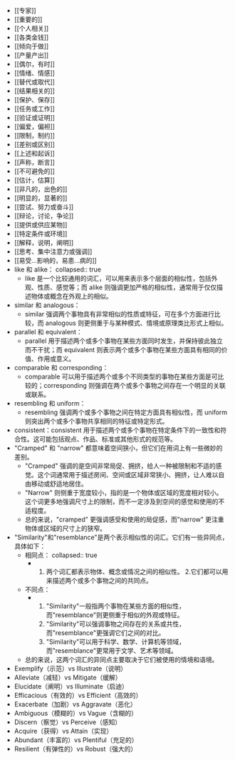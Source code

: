 - [[专家]]
- [[重要的]]
- [[个人相关]]
- [[各类金钱]]
- [[倾向于做]]
- [[产量产出]]
- [[偶尔，有时]]
- [[情绪、情感]]
- [[替代或取代]]
- [[结果相关的]]
- [[保护、保存]]
- [[任务或工作]]
- [[验证或证明]]
- [[偏爱，偏袒]]
- [[限制，制约]]
- [[差别或区别]]
- [[上述和起诉]]
- [[声称，断言]]
- [[不可避免的]]
- [[估计，估算]]
- [[非凡的，出色的]]
- [[明显的，显著的]]
- [[尝试、努力或奋斗]]
- [[辩论，讨论，争论]]
- [[提供或供应某物]]
- [[特定条件或环境]]
- [[解释，说明，阐明]]
- [[思考、集中注意力或强调]]
- [[易受...影响的，易患...病的]]
- like 和 alike：
  collapsed:: true
	- like 是一个比较通用的词汇，可以用来表示多个层面的相似性，包括外观、性质、感觉等；而 alike 则强调更加严格的相似性，通常用于仅仅描述物体或概念在外观上的相似。
- similar 和 analogous：
	- similar 强调两个事物具有非常相似的性质或特征，可在多个方面进行比较，而 analogous 则更侧重于与某种模式、情境或原理类比形式上相似。
- parallel 和 equivalent：
	- parallel 用于描述两个或多个事物在某些方面同时发生，并保持彼此独立而不干扰；而 equivalent 则表示两个或多个事物在某些方面具有相同的价值、作用或意义。
- comparable 和 corresponding：
	- comparable 可以用于描述两个或多个不同类型的事物在某些方面是可比较的；corresponding 则强调在两个或多个事物之间存在一个明显的关联或联系。
- resembling 和 uniform：
	- resembling 强调两个或多个事物之间在特定方面具有相似性，而 uniform 则突出两个或多个事物共享相同的特征或特定形式。
- consistent：consistent 用于描述两个或多个事物在特定条件下的一致性和符合性。这可能包括观点、作品、标准或其他形式的规范等。
- "Cramped" 和 "narrow" 都意味着空间狭小，但它们在用词上有一些微妙的差别。
	- "Cramped" 强调的是空间非常局促、拥挤，给人一种被限制和不适的感觉。这个词通常用于描述房间、空间或区域非常狭小、拥挤，让人难以自由移动或舒适地居住。
	- "Narrow" 则侧重于宽度较小，指的是一个物体或区域的宽度相对较小。这个词更多地强调尺寸上的限制，而不一定涉及到空间的感觉和使用的不适程度。
	- 总的来说，"cramped" 更强调感受和使用的局促感，而"narrow" 更注重物体或区域的尺寸上的狭窄。
- "Similarity"和"resemblance"是两个表示相似性的词汇。它们有一些异同点，具体如下：
	- 相同点：
	  collapsed:: true
		- 1. 两个词汇都表示物体、概念或情况之间的相似性。
		  2.它们都可以用来描述两个或多个事物之间的共同点。
	- 不同点：
		- 1. "Similarity"一般指两个事物在某些方面的相似性，而"resemblance"则更侧重于相似的外观或特征。
		  2. "Similarity"可以强调事物之间存在的关系或共性，而"resemblance"更强调它们之间的对比。
		  3. "Similarity"可以用于科学、数学、计算机等领域，而"resemblance"更常用于文学、艺术等领域。
	- 总的来说，这两个词汇的异同点主要取决于它们被使用的情境和语境。
- Exemplify（示范）vs Illustrate（说明）
- Alleviate（减轻）vs Mitigate（缓解）
- Elucidate（阐明）vs Illuminate（启迪）
- Efficacious（有效的）vs Efficient（高效的）
- Exacerbate（加剧）vs Aggravate（恶化）
- Ambiguous（模糊的）vs Vague（含糊的）
- Discern（察觉）vs Perceive（感知）
- Acquire（获得）vs Attain（实现）
- Abundant（丰富的）vs Plentiful（充足的）
- Resilient（有弹性的）vs Robust（强大的）